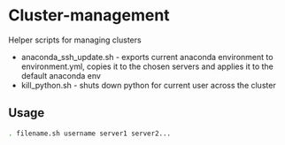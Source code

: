 # Cluster-management
Helper scripts for managing clusters
- anaconda_ssh_update.sh - exports current anaconda environment to environment.yml, copies it to the chosen servers and applies it to the default anaconda env
- kill_python.sh - shuts down python for current user across the cluster

## Usage
```bash
. filename.sh username server1 server2...
```
